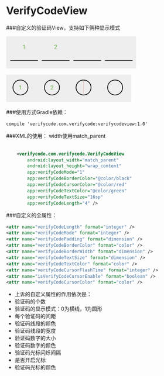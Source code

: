 # VerifyCodeView  
###自定义的验证码View，支持如下俩种显示模式

![](https://github.com/zhiaixinyang/VerifyCodeView/blob/master/show/line.png)

![](https://github.com/zhiaixinyang/VerifyCodeView/blob/master/show/circle.png)

###使用方式Gradle依赖：
```xml
compile 'verifycode.com.verifycode:verifycodeview:1.0'
```

###XML的使用：
width使用match_parent
```xml

    <verifycode.com.verifycode.VerifyCodeView
        android:layout_width="match_parent"
        android:layout_height="wrap_content"
        app:verifyCodeMode="1"
        app:verifyCodeBorderColor="@color/black"
        app:verifyCodeCursorColor="@color/red"
        app:verifyCodeTextColor="@color/green"
        app:verifyCodeTextSize="16sp"
        app:verifyCodeLength="4" />

```

###自定义的全属性：
```xml
<attr name="verifyCodeLength" format="integer" />
<attr name="verifyCodeMode" format="integer" />
<attr name="verifyCodePadding" format="dimension" />
<attr name="verifyCodeBorderColor" format="color" />
<attr name="verifyCodeBorderWidth" format="dimension" />
<attr name="verifyCodeTextSize" format="dimension" />
<attr name="verifyCodeTextColor" format="color" />
<attr name="verifyCodeCursorFlashTime" format="integer" />
<attr name="isVerifyCodeCursorEnable" format="boolean" />
<attr name="verifyCodeCursorColor" format="color" />
```
- 上诉的自定义属性的作用依次是：
- 验证码的个数
- 验证码的显示模式：0为横线，1为圆形
- 每个验证码的间距
- 验证码线段的颜色
- 验证码线段的宽度
- 验证码数字的大小
- 验证码数字的颜色
- 验证码光标闪烁间隔
- 是否开启光标
- 验证码光标的颜色

